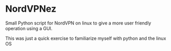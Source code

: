 # NordVPNez
Small Python script for NordVPN on linux to give a more user friendly operation using a GUI.


This was just a quick exercise to familiarize myself with python and the linux OS 
